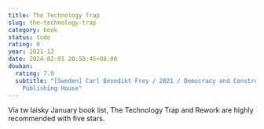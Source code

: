 ```yaml
---
title: The Technology Trap
slug: the-technology-trap
category: book
status: todo
rating: 0
year: 2021-12
date: 2024-02-01 20:50:45+08:00
douban:
  rating: 7.9
  subtitle: "[Sweden] Carl Benedikt Frey / 2021 / Democracy and Construction
    Publishing House"
---
```


Via tw laisky January book list, The Technology Trap and Rework are highly recommended with five stars.
